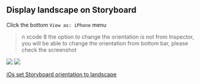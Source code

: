 ## Display landscape on Storyboard

Click the bottom `View as: iPhone` menu

> n xcode 8 the option to change the orientation is not from Inspector, you will be able to change the orientation from bottom bar, please check the screenshot

![](https://i.stack.imgur.com/MoFVg.png)
![](https://i.stack.imgur.com/WWYiO.png)

[iOs set Storyboard orientation to landscape](https://stackoverflow.com/questions/39825425/ios-set-storyboard-orientation-to-landscape)
